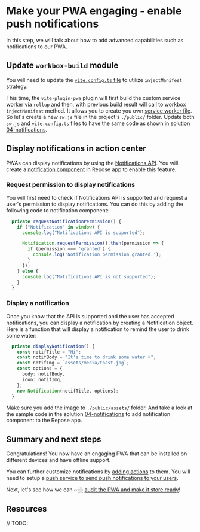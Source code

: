 # Make your PWA engaging - enable push notifications

In this step, we will talk about how to add advanced capabilities such as notifications to our PWA.

## Update `workbox-build` module

You will need to update the [`vite.config.ts` file](./solution/04-notifications/vite.config.ts) to utilize `injectManifest` strategy.

This time, the `vite-plugin-pwa` plugin will first build the custom service worker via `rollup` and then, with previous build result will call to workbox `injectManifest` method. It allows you to create you own [service worker file](./solution/04-notifications/public/sw.js). So let's create a new `sw.js` file in the project's `./public/` folder. Update both `sw.js` and `vite.config.ts` files to have the same code as shown in solution [04-notifications](./solution/04-notifications/).

## Display notifications in action center

PWAs can display notifications by using the [Notifications API](https://developer.mozilla.org/en-US/docs/Web/API/Notifications_API). You will create a [notification component](./solution/04-notifications/src/script/components/notification.ts) in Repose app to enable this feature.

### Request permission to display notifications

You will first need to check if Notifications API is supported and request a user's permission to display notifications. You can do this by adding the following code to notification component:

```typescript
  private requestNotificationPermission() {
    if ("Notification" in window) {
      console.log("Notifications API is supported");

      Notification.requestPermission().then(permission => {
        if (permission === 'granted') {
          console.log('Notification permission granted.');
        }
      });
    } else {
      console.log("Notifications API is not supported");
    }
  }
```

### Display a notification

Once you know that the API is supported and the user has accepted notifications, you can display a notification by creating a Notification object. Here is a function that will display a notification to remind the user to drink some water:

```typescript
  private displayNotification() {
    const notifTitle = "Hi";
    const notifBody = "It's time to drink some water 💦";
    const notifImg = `assets/media/toast.jpg`;
    const options = {
      body: notifBody,
      icon: notifImg,
    };
    new Notification(notifTitle, options);
  }
```

Make sure you add the image to `./public/assets/` folder. And take a look at the sample code in the solution [04-notifications](./solution/04-notifications/) to add notification component to the Repose app.

## Summary and next steps

Congratulations! You now have an engaging PWA that can be installed on different devices and have offline support.

You can further customize notifications by [adding actions](https://docs.microsoft.com/microsoft-edge/progressive-web-apps-chromium/how-to/notifications-badges#add-actions-to-notifications) to them. You will need to setup a [push service to send push notifications to your users](https://docs.microsoft.com/microsoft-edge/progressive-web-apps-chromium/how-to/notifications-badges#add-actions-to-notifications).

Next, let's see how we can 👉🏼 [audit the PWA and make it store ready](7-store-ready.md)!

## Resources

// TODO:
